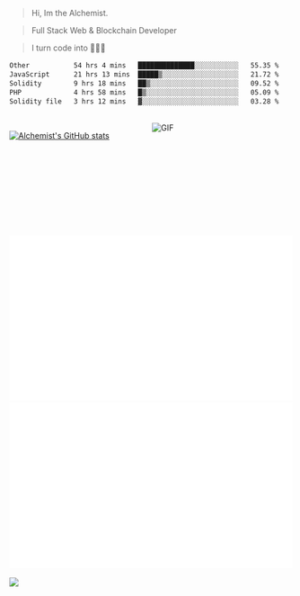> Hi, Im the Alchemist.

> Full Stack Web & Blockchain Developer

> I turn code into 💎💎💎

<!--START_SECTION:waka-->
```text
Other           54 hrs 4 mins   ██████████████░░░░░░░░░░░   55.35 % 
JavaScript      21 hrs 13 mins  █████▒░░░░░░░░░░░░░░░░░░░   21.72 % 
Solidity        9 hrs 18 mins   ██▒░░░░░░░░░░░░░░░░░░░░░░   09.52 % 
PHP             4 hrs 58 mins   █▒░░░░░░░░░░░░░░░░░░░░░░░   05.09 % 
Solidity file   3 hrs 12 mins   ▓░░░░░░░░░░░░░░░░░░░░░░░░   03.28 % 
```
<!--END_SECTION:waka-->


<br />

<img align="right" alt="GIF" src="https://user-images.githubusercontent.com/5355808/139111924-210cc6fa-9fb1-4dac-929d-6324a5836a92.gif" width="250" height="200" />

[![Alchemist's GitHub stats](https://github-readme-stats.vercel.app/api?username=DrMaxis&show_icons=true&theme=outrun&count_private=true)](#)

![](https://raw.githubusercontent.com/DrMaxis/github-stats-transparent/output/generated/overview.svg)
![](https://raw.githubusercontent.com/DrMaxis/github-stats-transparent/output/generated/languages.svg)

 
<a href="https://count.getloli.com/"><img src="https://count.getloli.com/get/@:maxis-the-alchemist?theme=rule34"></a>
<!-- https://count.getloli.com/get/@alchemist?theme=rule34 -->
<br>


